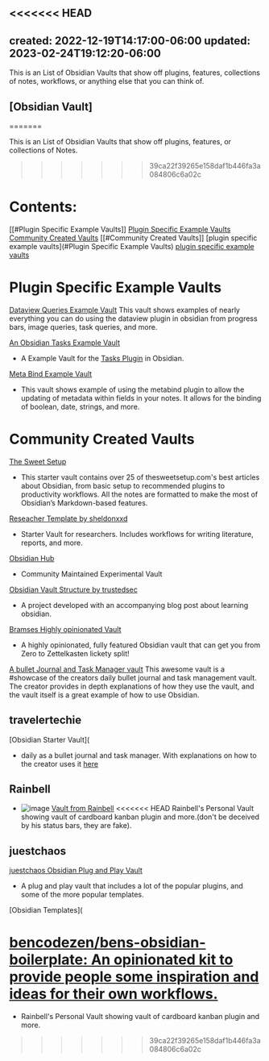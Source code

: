 <<<<<<< HEAD
---
created: 2022-12-19T14:17:00-06:00
updated: 2023-02-24T19:12:20-06:00
---
This is an List of Obsidian Vaults that show off plugins, features, collections of notes, workflows, or anything else that you can think of.

## [Obsidian Vault]
=======

This is an List of Obsidian Vaults that show off plugins, features, or collections of Notes.
>>>>>>> 39ca22f39265e158daf1b446fa3a084806c6a02c

# Contents:

[[#Plugin Specific Example Vaults]]  [Plugin Specific Example Vaults](#Plugin-Specific-Example-Vaults) 
[Community Created Vaults](#Community-Created-Vaults)  [[#Community Created Vaults]]
[plugin specific example vaults](#Plugin Specific Example Vaults)  [plugin specific example vaults](#Plugin-Specific-Example-Vaults)

# Plugin Specific Example Vaults

[Dataview Queries Example Vault](https://github.com/s-blu/obsidian_dataview_example_vault)
This vault shows examples of nearly everything you can do using the dataview plugin in obsidian from progress bars, image queries, task queries, and more.

[An Obsidian Tasks Example Vault](https://github.com/obsidian-tasks-group/obsidian-tasks/tree/main/resources/sample_vaults)
- A Example Vault for the [Tasks Plugin](https://github.com/obsidian-tasks-group/obsidian-tasks) in Obsidian.

[Meta Bind Example Vault](https://github.com/mProjectsCode/obsidian-meta-bind-plugin/tree/master/exampleVault)
- This vault shows example of using the metabind plugin to allow the updating of metadata within fields in your notes. It allows for the binding of boolean, date, strings, and more.


# Community Created Vaults

[The Sweet Setup](https://thesweetsetup.com/wp-content/uploads/2021/12/sweet-setup-obsidian-starter-vault.zip)
- This starter vault contains over 25 of thesweetsetup.com's best articles about Obsidian, from basic setup to recommended plugins to productivity workflows. All the notes are formatted to make the most of Obsidian’s Markdown-based features.


[Reseacher Template by sheldonxxd](https://github.com/sheldonxxd/obsidian_vault_template_for_researcher)
- Starter Vault for researchers. Includes workflows for writing literature, reports, and more.

[Obsidian Hub](https://github.com/obsidian-community/obsidian-hub)
- Community Maintained Experimental Vault

[Obsidian Vault Structure by trustedsec](https://github.com/trustedsec/Obsidian-Vault-Structure)
- A project developed with an accompanying blog post about learning obsidian.

[Bramses Highly opinionated Vault](https://github.com/bramses/bramses-highly-opinionated-vault-2023)
- A highly opinionated, fully featured Obsidian vault that can get you from Zero to Zettelkasten lickety split!

[A bullet Journal and Task Manager vault](https://drive.google.com/file/d/1N5IQKertzJFMpHb62SOi2Eq9wR0DV3S6/view?usp=share_link)
This awesome vault is a #showcase of the creators daily bullet journal and task management vault. The creator provides in depth explanations of how they use the vault, and the vault itself is a great example of how to use Obsidian.

## travelertechie
[Obsidian Starter Vault](
- daily as a bullet journal and task manager. With explanations on how to the creator uses it [here](https://www.travelertechie.com/2022/12/bullet-journal-and-task-management-in.html)

## Rainbell
- ![image](Media/0%20-%20Inbox/eb03f6c351369edc939aae30007c0082_MD5.png)
[Vault from Rainbell](https://github.com/Rainbell129/Obsidian-Homepage/releases)
<<<<<<< HEAD
Rainbell's Personal Vault showing vault of cardboard kanban plugin and more.(don't be deceived by his status bars, they are fake). 


## juestchaos
[juestchaos Obsidian Plug and Play Vault](https://github.com/juestchaos/Obsidian-Plug-and-Play)
- A plug and play vault that includes a lot of the popular plugins, and some of the more popular templates. 

[Obsidian Templates](

[bencodezen/bens-obsidian-boilerplate: An opinionated kit to provide people some inspiration and ideas for their own workflows.](https://github.com/bencodezen/bens-obsidian-boilerplate)
=======
- Rainbell's Personal Vault showing vault of cardboard kanban plugin and more.
>>>>>>> 39ca22f39265e158daf1b446fa3a084806c6a02c
